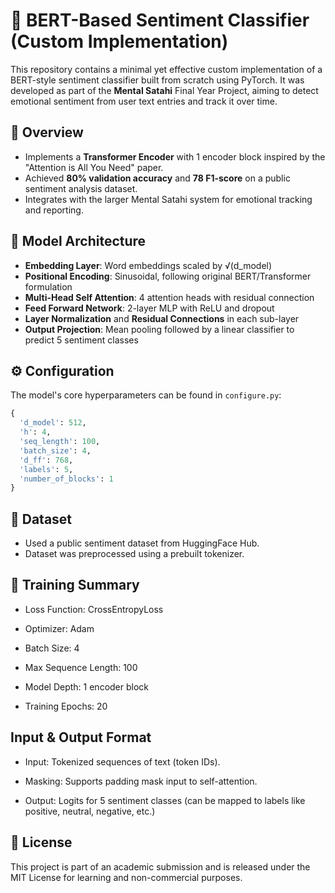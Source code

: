 # 🧠 BERT-Based Sentiment Classifier (Custom Implementation)

This repository contains a minimal yet effective custom implementation of a BERT-style sentiment classifier built from scratch using PyTorch. It was developed as part of the **Mental Satahi** Final Year Project, aiming to detect emotional sentiment from user text entries and track it over time.

## 🚀 Overview

- Implements a **Transformer Encoder** with 1 encoder block inspired by the "Attention is All You Need" paper.
- Achieved **80% validation accuracy** and **78 F1-score** on a public sentiment analysis dataset.
- Integrates with the larger Mental Satahi system for emotional tracking and reporting.

## 🧱 Model Architecture

- **Embedding Layer**: Word embeddings scaled by √(d_model)
- **Positional Encoding**: Sinusoidal, following original BERT/Transformer formulation
- **Multi-Head Self Attention**: 4 attention heads with residual connection
- **Feed Forward Network**: 2-layer MLP with ReLU and dropout
- **Layer Normalization** and **Residual Connections** in each sub-layer
- **Output Projection**: Mean pooling followed by a linear classifier to predict 5 sentiment classes

## ⚙️ Configuration

The model's core hyperparameters can be found in `configure.py`:
```python
{
  'd_model': 512,
  'h': 4,
  'seq_length': 100,
  'batch_size': 4,
  'd_ff': 768,
  'labels': 5,
  'number_of_blocks': 1
}
```
## 🧪 Dataset

- Used a public sentiment dataset from HuggingFace Hub.
- Dataset was preprocessed using a prebuilt tokenizer.

## 🧠 Training Summary
- Loss Function: CrossEntropyLoss

- Optimizer: Adam

- Batch Size: 4

- Max Sequence Length: 100

- Model Depth: 1 encoder block

- Training Epochs: 20

##  Input & Output Format
- Input: Tokenized sequences of text (token IDs).

- Masking: Supports padding mask input to self-attention.

- Output: Logits for 5 sentiment classes (can be mapped to labels like positive, neutral, negative, etc.)

## 📄 License
This project is part of an academic submission and is released under the MIT License for learning and non-commercial purposes.
